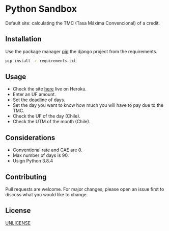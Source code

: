# Python Sandbox

Default site: calculating the TMC (Tasa Máxima Convencional) of a credit.


## Installation

Use the package manager [pip](https://pip.pypa.io/en/stable/) the django project from the requirements.

```bash
pip install -r requirements.txt
```


## Usage

- Check the site [here](https://luissanchez.herokuapp.com/) live on Heroku. 
- Enter an UF amount.
- Set the deadline of days.
- Set the day you want to know how much you will have to pay due to the TMC.
- Check the UF of the day (Chile).
- Check the UTM of the month (Chile).


## Considerations

- Conventional rate and CAE are 0.
- Max number of days is 90.
- Usign Python 3.8.4


## Contributing

Pull requests are welcome. For major changes, please open an issue first to discuss what you would like to change.


## License
[UNLICENSE](https://unlicense.org)